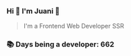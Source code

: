 ### Hi 👋 I&#39;m Juani 🦁

> I&#39;m a Frontend Web Developer SSR

### 📚 Days being a developer: 662
